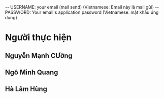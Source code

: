 <!-- note -->

<!-- tbl_category:  type = 1 (danh mục sản phẩm - product category)

 -->
<!-- tbl_menu: type = 1 (get url => tbl_category column slug)

-->
<!-- tbl_slug: type = 1 (category product => tbl_category join to tbl_product), type = 2 (product detail => tbl_product)

 -->

-- USERNAME: your email (mail send) (Vietnamese: Email này là mail gửi)
-- PASSWORD: Your email's application password (Vietnamese: mật khẩu ứng dụng)
# Người thực hiện
## Nguyễn Mạnh CƯờng
## Ngô Minh Quang
## Hà Lâm Hùng
<!--  -->
